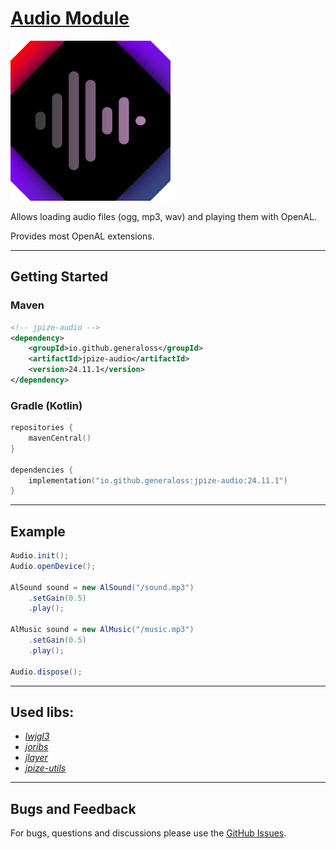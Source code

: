 # [Audio Module](https://github.com/generaloss/jpize-audio)
![logo](logo.svg)

Allows loading audio files (ogg, mp3, wav) and playing them with OpenAL.

Provides most OpenAL extensions.

---

## Getting Started

### Maven
```xml
<!-- jpize-audio -->
<dependency>
    <groupId>io.github.generaloss</groupId>
    <artifactId>jpize-audio</artifactId>
    <version>24.11.1</version>
</dependency>
```
### Gradle (Kotlin)
```kotlin
repositories {
    mavenCentral()
}

dependencies {
    implementation("io.github.generaloss:jpize-audio:24.11.1")
}
```

---

## Example
``` java
Audio.init();
Audio.openDevice();

AlSound sound = new AlSound("/sound.mp3")
    .setGain(0.5)
    .play();
    
AlMusic sound = new AlMusic("/music.mp3")
    .setGain(0.5)
    .play();

Audio.dispose();
```

---

## Used libs:
* *[lwjgl3](https://github.com/LWJGL/lwjgl3)*
* *[joribs](https://github.com/ymnk/jorbis)*
* *[jlayer](https://github.com/umjammer/jlayer)*
* *[jpize-utils](https://github.com/generaloss/jpize-utils)*

---

## Bugs and Feedback
For bugs, questions and discussions please use the [GitHub Issues](https://github.com/generaloss/jpize-audio/issues).